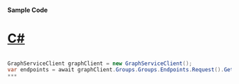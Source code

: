 #### Sample Code
# [C#](#tab/c-sharp)

```C#

GraphServiceClient graphClient = new GraphServiceClient();
var endpoints = await graphClient.Groups.Groups.Endpoints.Request().GetAsync();
*** 

```